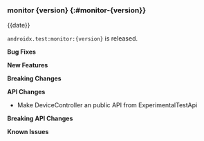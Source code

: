 ### monitor {version} {:#monitor-{version}}

{{date}}

`androidx.test:monitor:{version}` is released.

**Bug Fixes**

**New Features**

**Breaking Changes**

**API Changes**
* Make DeviceController an public API from ExperimentalTestApi

**Breaking API Changes**

**Known Issues**

